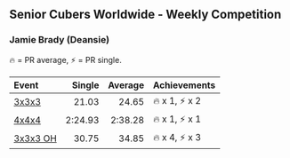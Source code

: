 ## Senior Cubers Worldwide - Weekly Competition
### Jamie Brady (Deansie)

🔥 = PR average, ⚡ = PR single.

| Event | Single | Average | Achievements|
| :-- | --: | --: | :-- |
| [3x3x3](jamie_brady/333.md) | 21.03 | 24.65 | <span style="white-space: nowrap">🔥 x 1, ⚡ x 2</span> |
| [4x4x4](jamie_brady/444.md) | 2:24.93 | 2:38.28 | <span style="white-space: nowrap">🔥 x 1, ⚡ x 1</span> |
| [3x3x3 OH](jamie_brady/333oh.md) | 30.75 | 34.85 | <span style="white-space: nowrap">🔥 x 4, ⚡ x 3</span> |

<!-- Global site tag (gtag.js) - Google Analytics -->
<script async src="https://www.googletagmanager.com/gtag/js?id=UA-86348435-3"></script>
<script>window.dataLayer = window.dataLayer || []; function gtag() {dataLayer.push(arguments);} gtag('js', new Date()); gtag('config', 'UA-86348435-3');</script>

